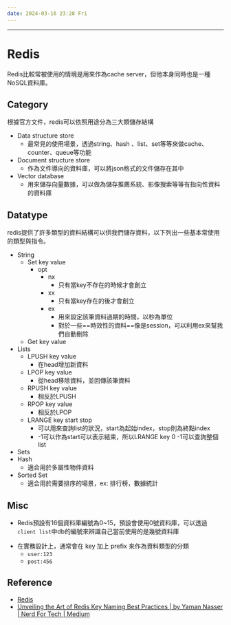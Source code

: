 ```yaml
---
date: 2024-03-16 23:28 Fri
---
```

---

# Redis

Redis比較常被使用的情境是用來作為cache server，但他本身同時也是一種NoSQL資料庫。
## Category

根據官方文件，redis可以依照用途分為三大類儲存結構
+ Data structure store
	+ 最常見的使用場景，透過string、hash 、list、set等等來做cache、counter、queue等功能
+ Document structure store
	+ 作為文件導向的資料庫，可以將json格式的文件儲存在其中
+ Vector database
	+ 用來儲存向量數據，可以做為儲存推薦系統、影像搜索等等有指向性資料的資料庫

## Datatype

redis提供了許多類型的資料結構可以供我們儲存資料，以下列出一些基本常使用的類型與指令。

+ String
	+ Set key value
		+ opt
			+ nx
				+ 只有當key不存在的時候才會創立
			+ xx
				+ 只有當key存在的後才會創立
			+ ex
				+ 用來設定該筆資料過期的時間，以秒為單位
				+ 對於一些==時效性的資料==像是session，可以利用ex來幫我們自動刪除
	+ Get key value
+ Lists
	+ LPUSH key value 
		+ 在head增加新資料
	+ LPOP key value
		+ 從head移除資料，並回傳該筆資料
	+ RPUSH key value
		+ 相反於LPUSH
	+ RPOP key value
		+ 相反於LPOP
	+ LRANGE key start stop
		+ 可以用來查詢list的狀況，start為起始index，stop則為終點index
		+ -1可以作為start可以表示結束，所以LRANGE key 0 -1可以查詢整個list
+ Sets
+ Hash
	+ 適合用於多屬性物件資料
+ Sorted Set
	+ 適合用於需要排序的場景，ex: 排行榜，數據統計

## Misc

+ Redis預設有16個資料庫編號為0~15，預設會使用0號資料庫，可以透過`client list`中db的編號來辨識自己當前使用的是幾號資料庫

- 在實務設計上，通常會在 key 加上 prefix 來作為資料類型的分類
	- `user:123`
	- `post:456`
## Reference
- [Redis](https://redis.io/)
- [Unveiling the Art of Redis Key Naming Best Practices | by Yaman Nasser | Nerd For Tech | Medium](https://medium.com/nerd-for-tech/unveiling-the-art-of-redis-key-naming-best-practices-6e20f3839e4a)